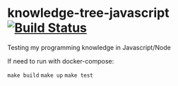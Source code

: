 
# knowledge-tree-javascript [![Build Status](https://travis-ci.com/guilhermesiani/knowledge-tree-javascript.svg?branch=master)](https://travis-ci.com/guilhermesiani/knowledge-tree-javascript)

Testing my programming knowledge in Javascript/Node

If need to run with docker-compose:

```make build```
```make up```
```make test```
